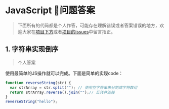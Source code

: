 # JavaScript 问题答案

> 下面所有的代码都是个人作答，可能存在理解错误或者答案错误的地方，欢迎大家在[项目下方](https://github.com/springHyc/InterviewLibrary)或者[项目的issues](https://github.com/springHyc/InterviewLibrary/issues)中留言指正。

## 1. 字符串实现倒序

> 个人答案

使用最简单的JS操作就可以完成。下面是简单的实现code：

```js
function reverseString(str) {
  var strArray = str.split(""); // 使用空字符串来分割成字符数组
  return strArray.reverse().join("");// 反转并连接
}
reverseString("hello");
```